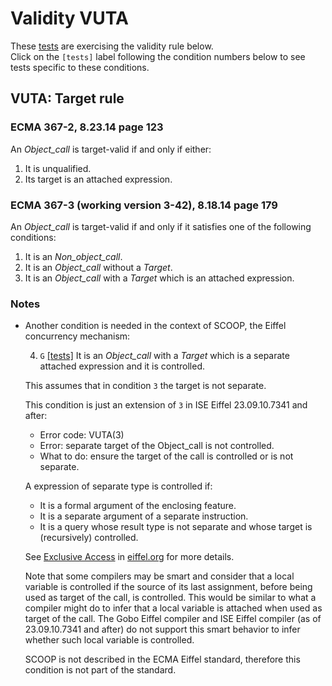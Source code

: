 # Validity VUTA

These [tests](.) are exercising the validity rule below.  
Click on the `[tests]` label following the condition numbers below to see tests specific to these conditions.

## VUTA: Target rule

### ECMA 367-2, 8.23.14 page 123

An *Object\_call* is target-valid if and only if either:

1. It is unqualified.
2. Its target is an attached expression.

### ECMA 367-3 (working version 3-42), 8.18.14 page 179

An *Object\_call* is target-valid if and only if it satisfies one of the following conditions:

1. It is an *Non\_object\_call*.
2. It is an *Object\_call* without a *Target*.
3. It is an *Object\_call* with a *Target* which is an attached expression.

###  Notes

* Another condition is needed in the context of SCOOP, the Eiffel concurrency mechanism:

  4. `G` [\[tests\]](../vuta4g) It is an *Object\_call* with a *Target* which is a separate attached expression and it is controlled.

  This assumes that in condition `3` the target is not separate.

  This condition is just an extension of `3` in ISE Eiffel 23.09.10.7341 and after:

  * Error code: VUTA(3)
  * Error: separate target of the Object_call is not controlled.
  * What to do: ensure the target of the call is controlled or is not separate.


  A expression of separate type is controlled if:
  * It is a formal argument of the enclosing feature.
  * It is a separate argument of a separate instruction.
  * It is a query whose result type is not separate and whose target is (recursively) controlled.

  See [Exclusive Access](https://www.eiffel.org/doc/solutions/Exclusive_Access) in [eiffel.org](https://www.eiffel.org) for more details.

  Note that some compilers may be smart and consider that a local variable is controlled if the source of its last assignment, before being used as target of the call, is controlled. This would be similar to what a compiler might do to infer that a local variable is attached when used as target of the call. The Gobo Eiffel compiler and ISE Eiffel compiler (as of 23.09.10.7341 and after) do not support this smart behavior to infer whether such local variable is controlled.
   
  SCOOP is not described in the ECMA Eiffel standard, therefore this condition is not part of the standard.
